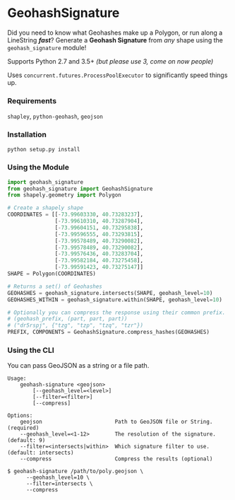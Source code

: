 # GeohashSignature

Did you need to know what Geohashes make up a Polygon, or run along a LineString _**fast**_? Generate a **Geohash Signature** from _any_ shape using the `geohash_signature` module!

Supports Python 2.7 and 3.5+ _(but please use 3, come on now people)_

Uses `concurrent.futures.ProcessPoolExecutor` to significantly speed things up.

### Requirements
`shapley`, `python-geohash`, `geojson`

### Installation
```python
python setup.py install
```

### Using the Module
```python
import geohash_signature
from geohash_signature import GeohashSignature
from shapely.geometry import Polygon

# Create a shapely shape
COORDINATES = [[-73.99603330, 40.73283237],
               [-73.99610310, 40.73287904],
               [-73.99604151, 40.73295838],
               [-73.99596555, 40.73293815],
               [-73.99578489, 40.73290082],
               [-73.99578489, 40.73290082],
               [-73.99576436, 40.73283704],
               [-73.99582184, 40.73275458],
               [-73.99591423, 40.73275147]]
SHAPE = Polygon(COORDINATES)

# Returns a set() of Geohashes
GEOHASHES = geohash_signature.intersects(SHAPE, geohash_level=10)
GEOHASHES_WITHIN = geohash_signature.within(SHAPE, geohash_level=10)

# Optionally you can compress the response using their common prefix.
# (geohash_prefix, (part, part, part))
# ("dr5rspj", {"tzg", "tzp", "tzq", "tzr"})
PREFIX, COMPONENTS = GeohashSignature.compress_hashes(GEOHASHES)
```

### Using the CLI

You can pass GeoJSON as a string or a file path.

```
Usage:
    geohash-signature <geojson>
        [--geohash_level=<level>]
        [--filter=<filter>]
        [--compress]

Options:
    geojson                       Path to GeoJSON file or String. (required)
    --geohash_level=<1-12>        The resolution of the signature. (default: 9)
    --filter=<intersects|within>  Which signature filter to use. (default: intersects)
    --compress                    Compress the results (optional)
```

```
$ geohash-signature /path/to/poly.geojson \
      --geohash_level=10 \
      --filter=intersects \
      --compress
```
